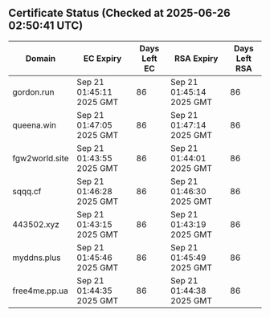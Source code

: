 ## Certificate Status (Checked at 2025-06-26 02:50:41 UTC)
| Domain | EC Expiry | Days Left EC | RSA Expiry | Days Left RSA |
|--------|-----------|-------------|------------|--------------|
| gordon.run | Sep 21 01:45:11 2025 GMT | 86 | Sep 21 01:45:14 2025 GMT | 86 |
| queena.win | Sep 21 01:47:05 2025 GMT | 86 | Sep 21 01:47:14 2025 GMT | 86 |
| fgw2world.site | Sep 21 01:43:55 2025 GMT | 86 | Sep 21 01:44:01 2025 GMT | 86 |
| sqqq.cf | Sep 21 01:46:28 2025 GMT | 86 | Sep 21 01:46:30 2025 GMT | 86 |
| 443502.xyz | Sep 21 01:43:15 2025 GMT | 86 | Sep 21 01:43:19 2025 GMT | 86 |
| myddns.plus | Sep 21 01:45:46 2025 GMT | 86 | Sep 21 01:45:49 2025 GMT | 86 |
| free4me.pp.ua | Sep 21 01:44:35 2025 GMT | 86 | Sep 21 01:44:38 2025 GMT | 86 |
